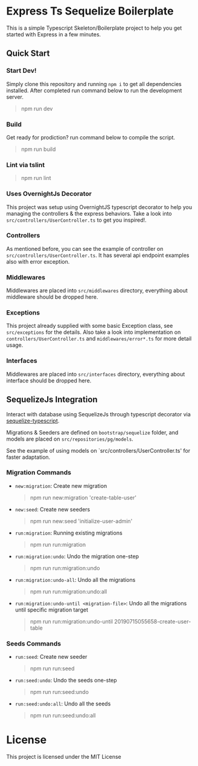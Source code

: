# Express Ts Sequelize Boilerplate

This is a simple Typescript Skeleton/Boilerplate project to help you get started with Express in a few minutes.

## Quick Start

### Start Dev!

Simply clone this repository and running `npm i` to get all dependencies installed. After completed run command below to run the development server.

> npm run dev

### Build

Get ready for prodiction? run command below to compile the script.

> npm run build

### Lint via tslint

> npm run lint

### Uses OvernightJs Decorator

This project was setup using OvernightJS typescript decorator to help you managing the controllers & the express behaviors. Take a look into `src/controllers/UserController.ts` to get you inspired!.

### Controllers

As mentioned before, you can see the example of controller on `src/controllers/UserController.ts`. It has several api endpoint examples also with error exception.

### Middlewares

Middlewares are placed into `src/middlewares` directory, everything about middleware should be dropped here.

### Exceptions

This project already supplied with some basic Exception class, see `src/exceptions` for the details. Also take a look into implementation on `controllers/UserController.ts` and `middlewares/error*.ts` for more detail usage.

### Interfaces

Middlewares are placed into `src/interfaces` directory, everything about interface should be dropped here.

## SequelizeJs Integration

Interact with database using SequelizeJs through typescript decorator via [sequelize-typescript](https://github.com/RobinBuschmann/sequelize-typescript).

Migrations & Seeders are defined on `bootstrap/sequelize` folder, and models are placed on `src/repositories/pg/models`. 

See the example of using models on `src/controllers/UserController.ts' for faster adaptation.

### Migration Commands

- `new:migration`: Create new migration 

  > npm run new:migration 'create-table-user'

- `new:seed`: Create new seeders

  > npm run new:seed 'initialize-user-admin'

- `run:migration`: Running existing migrations

  > npm run run:migration

- `run:migration:undo`: Undo the migration one-step 

  > npm run run:migration:undo

- `run:migration:undo-all`: Undo all the migrations

  > npm run run:migration:undo:all

- `run:migration:undo-until <migration-file>`: Undo all the migrations until specific migration target

  > npm run run:migration:undo-until 20190715055658-create-user-table


### Seeds Commands

- `run:seed`: Create new seeder

  > npm run run:seed

- `run:seed:undo`: Undo the seeds one-step

  > npm run run:seed:undo

- `run:seed:undo:all`: Undo all the seeds

  > npm run run:seed:undo:all


# License

This project is licensed under the MIT License 
